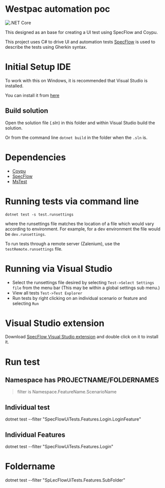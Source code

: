 # Westpac automation poc

![.NET Core](https://github.com/SamuelGarrattIqa/coypu_specflow/workflows/.NET%20Core/badge.svg)

This designed as an base for creating a UI test using SpecFlow and Coypu.

This project uses C# to drive UI and automation tests 
[SpecFlow](https://specflow.org/) is used to describe the tests using Gherkin syntax.

# Initial Setup IDE

To work with this on Windows, it is recommended that Visual Studio is installed.

You can install it from [here](https://visualstudio.microsoft.com/downloads/)

## Build solution

Open the solution file (.sln) in this folder and within Visual Studio build the solution.

Or from the command line `dotnet build` in the folder when the `.sln` is.

# Dependencies

* [Coypu](https://github.com/featurist/coypu)
* [SpecFlow](https://specflow.org/)
* [MsTest](https://docs.microsoft.com/en-us/dotnet/core/testing/unit-testing-with-mstest)

# Running tests via command line

`dotnet test -s test.runsettings`

where the runsettings file matches the location of a file which would vary according to environment. 
For example, for a dev environment the file would be `dev.runsettings`.

To run tests through a remote server (Zalenium), use the `testRemote.runsettings` file. 

# Running via Visual Studio

* Select the runsettings file desired by selecting `Test->Select Settings file` from the menu bar (This may be within a global settings sub menu.)
* View all tests `Test->Test Explorer`
* Run tests by right clicking on an individual scenario or feature and selecting `Run`

# Visual Studio extension

Download [SpecFlow Visual Studio extension](https://marketplace.visualstudio.com/items?itemName=TechTalkSpecFlowTeam.SpecFlowForVisualStudio) 
and double click on it to install it. 

# Run test

## Namespace has PROJECTNAME/FOLDERNAMES

> filter is Namespace.FeatureName.ScenarioName

## Individual test
dotnet test --filter "SpecFlowUiTests.Features.Login.LoginFeature"

## Individual Features
dotnet test --filter "SpecFlowUiTests.Features.Login"

# Foldername
dotnet test --filter "SpLecFlowUiTests.Features.SubFolder"
